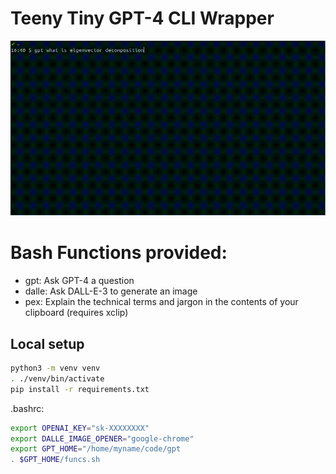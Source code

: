 # Teeny Tiny GPT-4 CLI Wrapper

![](./gpt.gif)

# Bash Functions provided:

- gpt: Ask GPT-4 a question
- dalle: Ask DALL-E-3 to generate an image
- pex: Explain the technical terms and jargon in the contents of your clipboard (requires xclip)

## Local setup

```bash
python3 -m venv venv
. ./venv/bin/activate
pip install -r requirements.txt
```

.bashrc:

```bash
export OPENAI_KEY="sk-XXXXXXXX"
export DALLE_IMAGE_OPENER="google-chrome"
export GPT_HOME="/home/myname/code/gpt
. $GPT_HOME/funcs.sh
```
